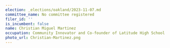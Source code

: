 ```yaml
---
election: _elections/oakland/2023-11-07.md
committee_name: No committee registered
filer_id: ''
is_incumbent: false
name: Christian Miguel Martinez
occupation: Community Innovator and Co-founder of Latitude High School
photo_url: Christian-Martinez.png
---
```

